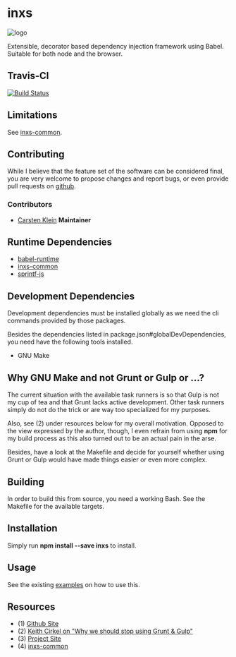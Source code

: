 # inxs

![logo](https://raw.githubusercontent.com/coldrye-es/inxs-artwork/master/dist/logo-60x80.png)

Extensible, decorator based dependency injection framework using Babel. Suitable for
both node and the browser.


## Travis-CI

[![Build Status](https://travis-ci.org/coldrye-es/inxs.svg?branch=master)](https://travis-ci.org/coldrye-es/inxs)


## Limitations

See [inxs-common](https://github.com/coldrye-es/inxs-common#limitations).


## Contributing

While I believe that the feature set of the software can be considered final,
you are very welcome to propose changes and report bugs, or even provide pull
requests on [github](https://github.com/coldrye-es/inxs).


### Contributors

 - [Carsten Klein](https://github.com/silkentrance) **Maintainer**


## Runtime Dependencies

 - [babel-runtime](https://github.com/babel/babel)
 - [inxs-common](https://github.com/coldrye-es/inxs-common)
 - [sprintf-js](https://github.com/alexei/sprintf.js)


## Development Dependencies

Development dependencies must be installed globally as we need the cli commands
provided by those packages.

Besides the dependencies listed in package.json#globalDevDependencies, you need
have the following tools installed.

 - GNU Make


## Why GNU Make and not Grunt or Gulp or ...?

The current situation with the available task runners is so that Gulp is not my
cup of tea and that Grunt lacks active development. Other task runners simply
do not do the trick or are way too specialized for my purposes.

Also, see (2) under resources below for my overall motivation. Opposed to the
view expressed by the author, though, I even refrain from using **npm** for
my build process as this also turned out to be an actual pain in the arse.

Besides, have a look at the Makefile and decide for yourself whether using Grunt
or Gulp would have made things easier or even more complex.


## Building

In order to build this from source, you need a working Bash. See the Makefile
for the available targets.


## Installation

Simply run **npm install --save inxs** to install.


## Usage

See the existing [examples](https://github.com/coldrye-es/inxs/tree/master/examples/) on how to use this.


## Resources

 - (1) [Github Site](https://github.com/coldrye-es/inxs)
 - (2) [Keith Cirkel on "Why we should stop using Grunt & Gulp"](http://blog.keithcirkel.co.uk/why-we-should-stop-using-grunt)
 - (3) [Project Site](http://inxs.es.coldrye.eu)
 - (4) [inxs-common](https://github.com/coldrye-es/inxs-common)

